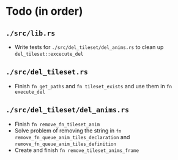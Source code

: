# Todo (in order)

## `./src/lib.rs`
* Write tests for `./src/del_tileset/del_anims.rs` to clean up `del_tileset::excecute_del` 

## `./src/del_tileset.rs`
* Finish `fn get_paths` and `fn tileset_exists` and use them in `fn execute_del`

## `./src/del_tileset/del_anims.rs`
* Finish `fn remove_fn_tileset_anim`
* Solve problem of removing the string in `fn remove_fn_queue_anim_tiles_declaration` and `remove_fn_queue_anim_tiles_definition`
* Create and finish `fn remove_tileset_anims_frame`

